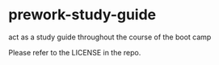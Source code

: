 # prework-study-guide
act as a study guide throughout the course of the boot camp 

Please refer to the LICENSE in the repo.